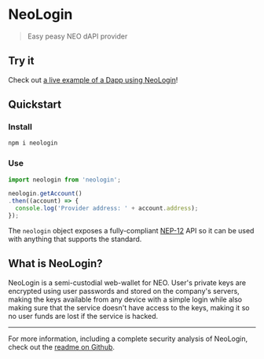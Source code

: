 # NeoLogin
> Easy peasy NEO dAPI provider

## Try it

Check out [a live example of a Dapp using NeoLogin](https://neologin.io/example/)!

## Quickstart

### Install
```bash
npm i neologin
```

### Use
```js
import neologin from 'neologin';

neologin.getAccount()
.then((account) => {
  console.log('Provider address: ' + account.address);
});
```

The `neologin` object exposes a fully-compliant [NEP-12](https://github.com/nickfujita/proposals/blob/dapp-api/nep-12.mediawiki) API so it can be used with anything that supports the standard.

## What is NeoLogin?
NeoLogin is a semi-custodial web-wallet for NEO. User's private keys are encrypted using user passwords and stored on the company's servers, making the keys available from any device with a simple login while also making sure that the service doesn't have access to the keys, making it so no user funds are lost if the service is hacked.

---

For more information, including a complete security analysis of NeoLogin, check out the [readme on Github](https://github.com/safudex/neologin/blob/master/README.md).
